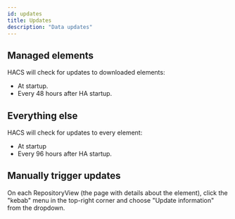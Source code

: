 ```yaml
---
id: updates
title: Updates
description: "Data updates"
---
```


## Managed elements

HACS will check for updates to downloaded elements:

- At startup.
- Every 48 hours after HA startup.

## Everything else

HACS will check for updates to every element:

- At startup
- Every 96 hours after HA startup.

## Manually trigger updates

On each RepositoryView (the page with details about the element), click the "kebab" menu in the top-right corner and choose "Update information" from the dropdown.
